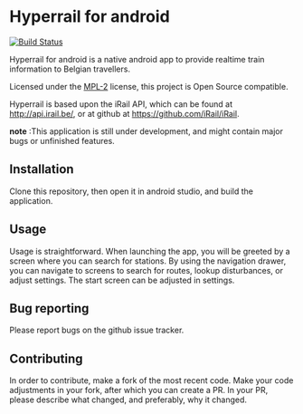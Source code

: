 # Hyperrail for android
[![Build Status](https://travis-ci.org/hyperrail/hyperrail-for-android.svg?branch=master)](https://travis-ci.org/hyperrail/hyperrail-for-android)


Hyperrail for android is a native android app to provide realtime train information to Belgian travellers.

Licensed under the [MPL-2](https://www.mozilla.org/en-US/MPL/2.0/) license, this project is Open Source compatible.

Hyperrail is based upon the iRail API, which can be found at http://api.irail.be/, or at github at https://github.com/iRail/iRail.

**note** :This application is still under development, and might contain major bugs or unfinished features.
## Installation
Clone this repository, then open it in android studio, and build the application.

## Usage
Usage is straightforward.
When launching the app, you will be greeted by a screen where you can search for stations.
By using the navigation drawer, you can navigate to screens to search for routes, lookup disturbances, or adjust settings.
The start screen can be adjusted in settings.

## Bug reporting
Please report bugs on the github issue tracker.

## Contributing
In order to contribute, make a fork of the most recent code.
Make your code adjustments in your fork, after which you can create a PR.
In your PR, please describe what changed, and preferably, why it changed.
